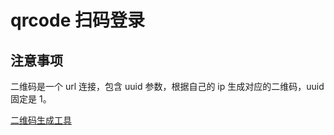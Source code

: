 # qrcode 扫码登录

## 注意事项

二维码是一个 url 连接，包含 uuid 参数，根据自己的 ip 生成对应的二维码，uuid 固定是 1。

[二维码生成工具](https://cli.im/text)
